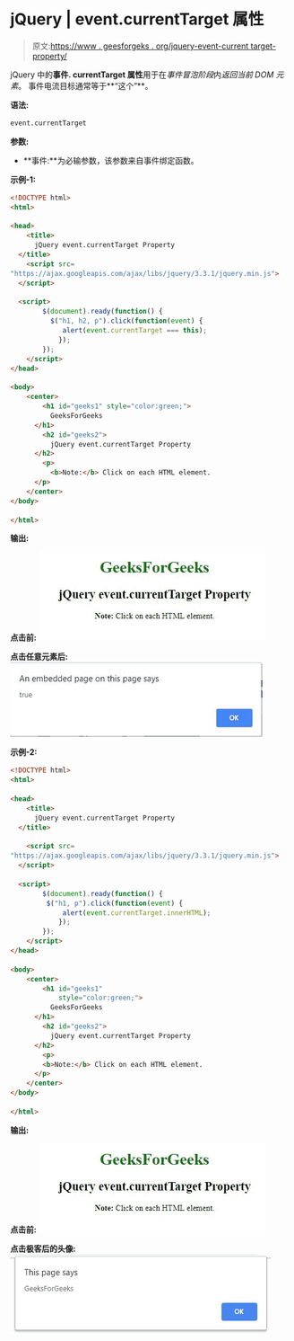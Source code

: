 # jQuery | event.currentTarget 属性

> 原文:[https://www . geesforgeks . org/jquery-event-current target-property/](https://www.geeksforgeeks.org/jquery-event-currenttarget-property/)

jQuery 中的**事件. currentTarget 属性**用于在*事件冒泡阶段*内*返回当前 DOM 元素*。
事件电流目标通常等于**“这个”**。

**语法:**

```html
event.currentTarget
```

**参数:**

*   **事件:**为必输参数，该参数来自事件绑定函数。

**示例-1:**

```html
<!DOCTYPE html>
<html>

<head>
    <title>
      jQuery event.currentTarget Property
  </title>
    <script src=
"https://ajax.googleapis.com/ajax/libs/jquery/3.3.1/jquery.min.js">
  </script>

  <script>
        $(document).ready(function() {
          $("h1, h2, p").click(function(event) {
             alert(event.currentTarget === this);
            });
        });
    </script>
</head>

<body>
    <center>
        <h1 id="geeks1" style="color:green;">
          GeeksForGeeks
      </h1>
        <h2 id="geeks2">
          jQuery event.currentTarget Property
      </h2>
        <p>
          <b>Note:</b> Click on each HTML element.
      </p>
    </center>
</body>

</html>
```

**输出:**

**点击前:**
![](img/aaa80e4b94fc18f7abc7302f2ae9a864.png)

**点击任意元素后:**
![](img/80b4cb90dc78759e8651fed3740c06eb.png)

**示例-2:**

```html
<!DOCTYPE html>
<html>

<head>
    <title>
      jQuery event.currentTarget Property
  </title>

    <script src=
"https://ajax.googleapis.com/ajax/libs/jquery/3.3.1/jquery.min.js">
  </script>

  <script>
        $(document).ready(function() {
         $("h1, p").click(function(event) {
             alert(event.currentTarget.innerHTML);
            });
        });
    </script>
</head>

<body>
    <center>
        <h1 id="geeks1" 
            style="color:green;">
          GeeksForGeeks
      </h1>
        <h2 id="geeks2">
          jQuery event.currentTarget Property
      </h2>
        <p>
        <b>Note:</b> Click on each HTML element.
      </p>
    </center>
</body>

</html>
```

**输出:**

**点击前:**
![](img/aaa80e4b94fc18f7abc7302f2ae9a864.png)

**点击极客后的头像:**
![](img/5c801c82f6f3d5fd4dc4d44ace403434.png)